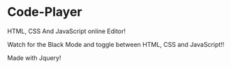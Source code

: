 # Code-Player

HTML, CSS And JavaScript online Editor!

Watch for the Black Mode and toggle between HTML, CSS and JavaScript!!

Made with Jquery!

